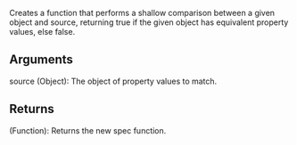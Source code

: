 Creates a function that performs a shallow comparison between a given object and source, returning true if the given object has equivalent property values, else false.


## Arguments
source (Object): The object of property values to match.


## Returns
(Function): Returns the new spec function.
